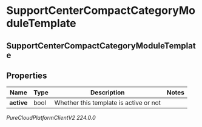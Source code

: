 # SupportCenterCompactCategoryModuleTemplate

## SupportCenterCompactCategoryModuleTemplate

## Properties

|Name | Type | Description | Notes|
|------------ | ------------- | ------------- | -------------|
| **active** | bool | Whether this template is active or not | |



_PureCloudPlatformClientV2 224.0.0_
